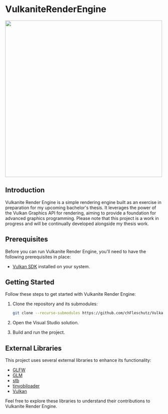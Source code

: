 # VulkaniteRenderEngine

<img src="https://upload.wikimedia.org/wikipedia/commons/3/30/Vulkan.svg" width="500"/>

## Introduction

Vulkanite Render Engine is a simple rendering engine built as an exercise in preparation for my upcoming bachelor's thesis. It leverages the power of the Vulkan Graphics API for rendering, aiming to provide a foundation for advanced graphics programming. Please note that this project is a work in progress and will be continually developed alongside my thesis work.

## Prerequisites

Before you can run Vulkanite Render Engine, you'll need to have the following prerequisites in place:

- [Vulkan SDK](https://vulkan.lunarg.com/) installed on your system.

## Getting Started

Follow these steps to get started with Vulkanite Render Engine:

1. Clone the repository and its submodules:

    ```bash
    git clone --recurse-submodules https://github.com/chFleschutz/VulkaniteRenderEngine.git
    ```

2. Open the Visual Studio solution.

4. Build and run the project.

## External Libraries

This project uses several external libraries to enhance its functionality:

- [GLFW](https://github.com/glfw/glfw)
- [GLM](https://github.com/g-truc/glm)
- [stb](https://github.com/nothings/stb)
- [tinyobjloader](https://github.com/tinyobjloader/tinyobjloader)
- [Vulkan](https://www.vulkan.org/)

Feel free to explore these libraries to understand their contributions to Vulkanite Render Engine.

